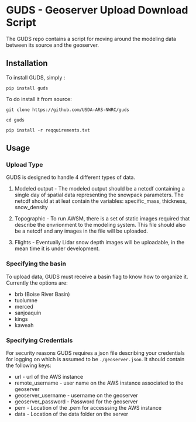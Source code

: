 # GUDS - Geoserver Upload Download Script
The GUDS repo contains a script for moving around the modeling data between its
source and the geoserver.

## Installation

To install GUDS, simply :

`pip install guds`

To do install it from source:

`git clone https://github.com/USDA-ARS-NWRC/guds`

`cd guds`

`pip install -r reqquirements.txt`

## Usage

### Upload Type
GUDS is designed to handle 4 different types of data.

1. Modeled output - The modeled output should be a netcdf containing a single
day of spatial data representing the snowpack parameters. The netcdf should at
at leat contain the variables: specific_mass, thickness, snow_density

2. Topographic - To run AWSM, there is a set of static images required that describe
the envrionment to the modeling system. This file should also be a netcdf and
any images in the file will be uploaded.

3. Flights - Eventually  Lidar snow depth images will be uploadable, in the
mean time it is under development.

### Specifying the basin
To upload data, GUDS must receive a basin flag to know how to organize it.
Currently the options are:

  * brb (Boise River Basin)
  * tuolumne
  * merced
  * sanjoaquin
  * kings
  * kaweah

### Specifying Credentials
For security reasons GUDS requires a json file describing your credentials for
logging on which is assumed to be `./geoserver.json`. It should contain the
following keys:

  * url - url of the AWS instance
  * remote_username - user name on the AWS instance associated to the geoserver
  * geoserver_username - username on the geoserver
  * geoserver_password - Password for the geoserver
  * pem - Location of the .pem for accesssing the AWS instance
  * data - Location of the data folder on the server
